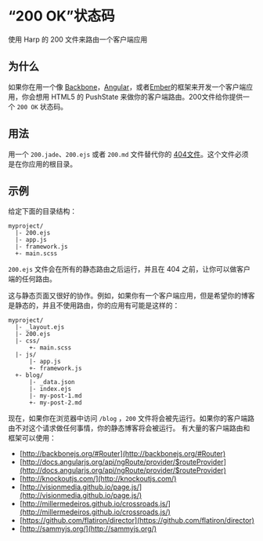 # “200 OK”状态码

使用 Harp 的 200 文件来路由一个客户端应用

## 为什么

如果你在用一个像 [Backbone](http://backbonejs.org/)，[Angular](http://angularjs.org/)，或者[Ember](http://emberjs.com/)的框架来开发一个客户端应用，你会想用 HTML5 的 PushState 来做你的客户端路由。200文件给你提供一个 `200 OK` 状态码。

## 用法

用一个 `200.jade`、`200.ejs` 或者 `200.md` 文件替代你的 [404文件](http://harpjs.com/docs/development/404-not-found)。这个文件必须是在你应用的根目录。

## 示例

给定下面的目录结构：

``` 
myproject/
  |- 200.ejs
  |- app.js
  |- framework.js
  +- main.scss
```

`200.ejs` 文件会在所有的静态路由之后运行，并且在 404 之前，让你可以做客户端的任何路由。

这与静态页面又很好的协作。例如，如果你有一个客户端应用，但是希望你的博客是静态的，并且不使用路由，你的应用有可能是这样的：

``` 
myproject/
  |- _layout.ejs
  |- 200.ejs
  |- css/
      +- main.scss
  |- js/
      |- app.js
      +- framework.js
  +- blog/
      |- _data.json
      |- index.ejs
      |- my-post-1.md
      +- my-post-2.md
```

现在，如果你在浏览器中访问 `/blog` ，`200` 文件将会被先运行。如果你的客户端路由不对这个请求做任何事情，你的静态博客将会被运行。
有大量的客户端路由和框架可以使用：

- [http://backbonejs.org/#Router](http://backbonejs.org/#Router)
- [http://docs.angularjs.org/api/ngRoute/provider/$routeProvider](http://docs.angularjs.org/api/ngRoute/provider/$routeProvider)
- [http://knockoutjs.com/](http://knockoutjs.com/)
- [http://visionmedia.github.io/page.js/](http://visionmedia.github.io/page.js/)
- [http://millermedeiros.github.io/crossroads.js/](http://millermedeiros.github.io/crossroads.js/)
- [https://github.com/flatiron/director](https://github.com/flatiron/director)
- [http://sammyjs.org/](http://sammyjs.org/)